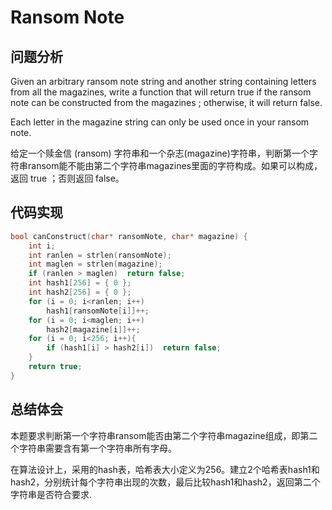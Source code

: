 #  Ransom Note

## 问题分析
Given an arbitrary ransom note string and another string containing letters from all the magazines, write a function that will return true if the ransom note can be constructed from the magazines ; otherwise, it will return false.

Each letter in the magazine string can only be used once in your ransom note.

给定一个赎金信 (ransom) 字符串和一个杂志(magazine)字符串，判断第一个字符串ransom能不能由第二个字符串magazines里面的字符构成。如果可以构成，返回 true ；否则返回 false。

## 代码实现
``` C
bool canConstruct(char* ransomNote, char* magazine) {
    int i;
    int ranlen = strlen(ransomNote);
    int maglen = strlen(magazine);
    if (ranlen > maglen)  return false;
    int hash1[256] = { 0 };
    int hash2[256] = { 0 };
    for (i = 0; i<ranlen; i++)
        hash1[ransomNote[i]]++;
    for (i = 0; i<maglen; i++)
        hash2[magazine[i]]++;
    for (i = 0; i<256; i++){
        if (hash1[i] > hash2[i])  return false;
    }
    return true;
}
```

## 总结体会

本题要求判断第一个字符串ransom能否由第二个字符串magazine组成，即第二个字符串需要含有第一个字符串所有字母。

在算法设计上，采用的hash表，哈希表大小定义为256。建立2个哈希表hash1和hash2，分别统计每个字符串出现的次数，最后比较hash1和hash2，返回第二个字符串是否符合要求.

